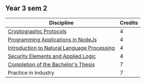 ## Year 3 sem 2

| Discipline                                       | Credits |
|--------------------------------------------------|---------|
| [Cryptographic Protocols]()                          |    4    |
| [Programming Applications in NodeJs]()               |    4    |
| [Introduction to Natural Language Processing]()      |    4    |
| [Security Elements and Applied Logic]()              |    4    |
| [Completion of the Bachelor's Thesis]()              |    7    |
| Practice in Industry                             |    7    |